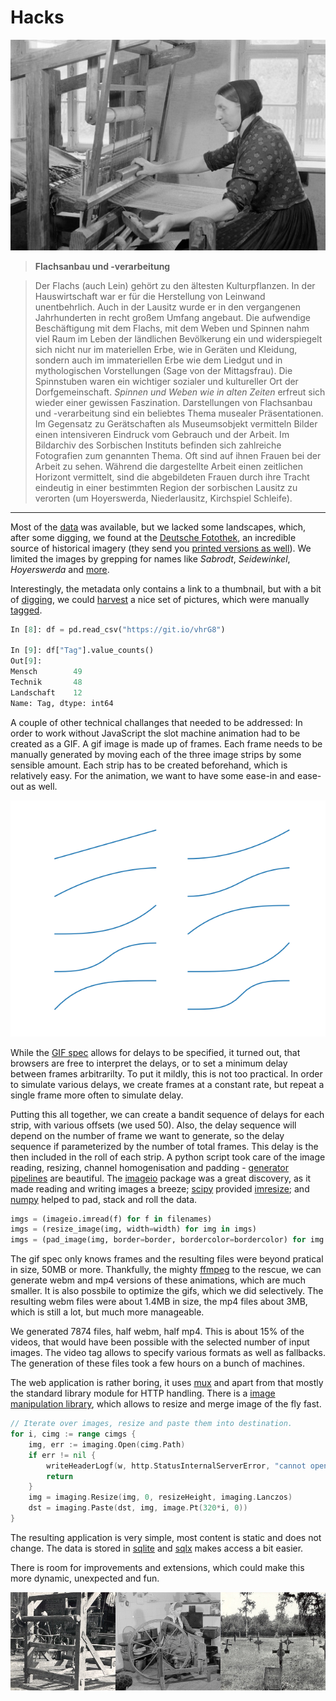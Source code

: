 # Hacks

![](027_Sorb_Flachs.jpg)

> **Flachsanbau und -verarbeitung**

> Der Flachs (auch Lein) gehört zu den ältesten Kulturpflanzen. In der
Hauswirtschaft war er für die Herstellung von Leinwand unentbehrlich. Auch in
der Lausitz wurde er in den vergangenen Jahrhunderten in recht großem Umfang
angebaut. Die aufwendige Beschäftigung mit dem Flachs, mit dem Weben und
Spinnen nahm viel Raum im Leben der ländlichen Bevölkerung ein und
widerspiegelt sich nicht nur im materiellen Erbe, wie in Geräten und Kleidung,
sondern auch im immateriellen Erbe wie dem Liedgut und in mythologischen
Vorstellungen (Sage von der Mittagsfrau). Die Spinnstuben waren ein wichtiger
sozialer und kultureller Ort der Dorfgemeinschaft.  *Spinnen und Weben wie in
alten Zeiten* erfreut sich wieder einer gewissen Faszination. Darstellungen von
Flachsanbau und -verarbeitung sind ein beliebtes Thema musealer Präsentationen.
Im Gegensatz zu Gerätschaften als Museumsobjekt vermitteln Bilder einen
intensiveren Eindruck vom Gebrauch und der Arbeit.  Im Bildarchiv des
Sorbischen Instituts befinden sich zahlreiche Fotografien zum genannten Thema.
Oft sind auf ihnen Frauen bei der Arbeit zu sehen. Während die dargestellte
Arbeit einen zeitlichen Horizont vermittelt, sind die abgebildeten Frauen durch
ihre Tracht eindeutig in einer bestimmten Region der sorbischen Lausitz zu
verorten (um Hoyerswerda, Niederlausitz, Kirchspiel Schleife).

----

Most of the [data](https://speicherwolke.uni-leipzig.de/index.php/s/C99LbgXSSPdgFxV) was available, but we lacked some landscapes, which, after
some digging, we found at the [Deutsche
Fotothek](http://www.deutschefotothek.de/), an incredible source of historical
imagery (they send you [printed versions as
well](http://www.deutschefotothek.de/cms/gebuehren.xml)). We limited the images
by grepping for names like *Sabrodt*, *Seidewinkel*, *Hoyerswerda* and
[more](https://github.com/sophiamanns/virtuelle_mittagsfrau/blob/188c259e5bdde2239bdf6031f64e9c5d7d7d06d0/fotothek.go#L56-L70).

Interestingly, the metadata only contains a link to a thumbnail, but with a bit
of
[digging](https://github.com/sophiamanns/virtuelle_mittagsfrau/blob/188c259e5bdde2239bdf6031f64e9c5d7d7d06d0/dfdl.go#L56),
we could
[harvest](https://github.com/sophiamanns/virtuelle_mittagsfrau/blob/master/dfdl.go)
a nice set of pictures, which were manually [tagged](https://raw.githubusercontent.com/sophiamanns/virtuelle_mittagsfrau/master/data/Metadaten_mit_Tags.csv).

```python
In [8]: df = pd.read_csv("https://git.io/vhrG8")

In [9]: df["Tag"].value_counts()
Out[9]:
Mensch        49
Technik       48
Landschaft    12
Name: Tag, dtype: int64
```

A couple of other technical challanges that needed to be addressed: In order to work
without JavaScript the slot machine animation had to be created as a GIF. A gif
image is made up of frames. Each frame needs to be manually generated by moving each
of the three image strips by some sensible amount. Each strip has to be created
beforehand, which is relatively easy. For the animation, we want to have some
ease-in and ease-out as well.

![](easing.png)

While the [GIF spec](https://www.w3.org/Graphics/GIF/spec-gif89a.txt) allows
for delays to be specified, it turned out, that browsers are free to interpret
the delays, or to set a minimum delay between frames arbitrarilty. To put it
mildly, this is not too practical. In order to simulate various delays, we
create frames at a constant rate, but repeat a single frame more often to
simulate delay.

Putting this all together, we can create a bandit sequence of delays for each
strip, with various offsets (we used 50). Also, the delay sequence will depend
on the number of frame we want to generate, so the delay sequence if
parameterized by the number of total frames. This delay is the then included in
the roll of each strip. A python script took care of the image reading,
resizing, channel homogenisation and padding - [generator
pipelines](https://brett.is/writing/about/generator-pipelines-in-python/) are
beautiful. The [imageio](https://imageio.github.io/) package was a great
discovery, as it made reading and writing images a breeze;
[scipy](https://docs.scipy.org/doc/scipy/reference/index.html) provided
[imresize](https://docs.scipy.org/doc/scipy/reference/generated/scipy.misc.imresize.html);
and [numpy](http://www.numpy.org/) helped to pad, stack and roll the data.

```python
imgs = (imageio.imread(f) for f in filenames)
imgs = (resize_image(img, width=width) for img in imgs)
imgs = (pad_image(img, border=border, bordercolor=bordercolor) for img in imgs)
```

The gif spec only knows frames and the resulting files were beyond pratical in
size, 50MB or more. Thankfully, the mighty [ffmpeg](https://www.ffmpeg.org/) to
the rescue, we can generate webm and mp4 versions of these animations, which
are much smaller. It is also possbile to optimize the gifs, which we did
selectively. The resulting webm files were about 1.4MB in size, the mp4 files
about 3MB, which is still a lot, but much more manageable.

We generated 7874 files, half webm, half mp4. This is about 15% of the videos,
that would have been possible with the selected number of input images. The
video tag allows to specify various formats as well as fallbacks. The
generation of these files took a few hours on a bunch of machines.

The web application is rather boring, it uses
[mux](https://github.com/gorilla/mux) and apart from that mostly the standard
library module for HTTP handling. There is a [image manipulation
library](https://github.com/disintegration/imaging), which allows to resize and
merge image of the fly fast.

```go
// Iterate over images, resize and paste them into destination.
for i, cimg := range cimgs {
    img, err := imaging.Open(cimg.Path)
    if err != nil {
        writeHeaderLogf(w, http.StatusInternalServerError, "cannot open image at: %v", cimg.Path)
        return
    }
    img = imaging.Resize(img, 0, resizeHeight, imaging.Lanczos)
    dst = imaging.Paste(dst, img, image.Pt(320*i, 0))
}
```

The resulting application is very simple, most content is static and does not
change. The data is stored in [sqlite](https://www.sqlite.org/index.html) and
[sqlx](https://github.com/jmoiron/sqlx) makes access a bit easier.

There is room for improvements and extensions, which could make this more
dynamic, unexpected and fun.

![](121815.jpg)


